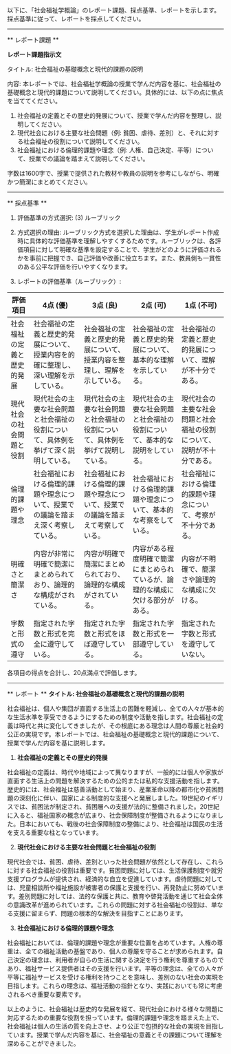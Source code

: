 以下に、「社会福祉学概論」のレポート課題、採点基準、レポートを示します。採点基準に従って、レポートを採点してください。

---------------------------------------
** レポート課題 **

**レポート課題指示文**

タイトル: 社会福祉の基礎概念と現代的課題の説明

内容: 本レポートでは、社会福祉学概論の授業で学んだ内容を基に、社会福祉の基礎概念と現代的課題について説明してください。具体的には、以下の点に焦点を当ててください。

1. 社会福祉の定義とその歴史的発展について、授業で学んだ内容を整理し、説明してください。
2. 現代社会における主要な社会問題（例: 貧困、虐待、差別）と、それに対する社会福祉の役割について説明してください。
3. 社会福祉における倫理的課題や理念（例: 人権、自己決定、平等）について、授業での議論を踏まえて説明してください。

字数は1600字で、授業で提供された教材や教員の説明を参考にしながら、明確かつ簡潔にまとめてください。

---------------------------------------
** 採点基準 **

1. 評価基準の方式選択: (3) ルーブリック

2. 方式選択の理由:
ルーブリック方式を選択した理由は、学生がレポート作成時に具体的な評価基準を理解しやすくするためです。ルーブリックは、各評価項目に対して明確な基準を設定することで、学生がどのように評価されるかを事前に把握でき、自己評価や改善に役立ちます。また、教員側も一貫性のある公平な評価を行いやすくなります。

3. レポートの評価基準（ルーブリック）:

| 評価項目               | 4点 (優)                                                                 | 3点 (良)                                                               | 2点 (可)                                                               | 1点 (不可)                                                             |
|------------------------|--------------------------------------------------------------------------|------------------------------------------------------------------------|------------------------------------------------------------------------|------------------------------------------------------------------------|
| 社会福祉の定義と歴史的発展 | 社会福祉の定義と歴史的発展について、授業内容を的確に整理し、深い理解を示している。 | 社会福祉の定義と歴史的発展について、授業内容を整理し、理解を示している。 | 社会福祉の定義と歴史的発展について、基本的な理解を示している。       | 社会福祉の定義と歴史的発展について、理解が不十分である。             |
| 現代社会の社会問題と役割 | 現代社会の主要な社会問題と社会福祉の役割について、具体例を挙げて深く説明している。 | 現代社会の主要な社会問題と社会福祉の役割について、具体例を挙げて説明している。 | 現代社会の主要な社会問題と社会福祉の役割について、基本的な説明をしている。 | 現代社会の主要な社会問題と社会福祉の役割について、説明が不十分である。 |
| 倫理的課題や理念       | 社会福祉における倫理的課題や理念について、授業での議論を踏まえ深く考察している。 | 社会福祉における倫理的課題や理念について、授業での議論を踏まえて考察している。 | 社会福祉における倫理的課題や理念について、基本的な考察をしている。   | 社会福祉における倫理的課題や理念について、考察が不十分である。       |
| 明確さと簡潔さ         | 内容が非常に明確で簡潔にまとめられており、論理的な構成がされている。             | 内容が明確で簡潔にまとめられており、論理的な構成がされている。         | 内容がある程度明確で簡潔にまとめられているが、論理的な構成に欠ける部分がある。 | 内容が不明確で、簡潔さや論理的な構成に欠ける。                     |
| 字数と形式の遵守       | 指定された字数と形式を完全に遵守している。                                   | 指定された字数と形式をほぼ遵守している。                               | 指定された字数と形式を一部遵守している。                               | 指定された字数と形式を遵守していない。                               |

各項目の得点を合計し、20点満点で評価します。

---------------------------------------
** レポート **
**タイトル: 社会福祉の基礎概念と現代的課題の説明**

社会福祉は、個人や集団が直面する生活上の困難を軽減し、全ての人々が基本的な生活水準を享受できるようにするための制度や活動を指します。社会福祉の定義は時代と共に変化してきましたが、その根底にある理念は人間の尊厳と社会的公正の実現です。本レポートでは、社会福祉の基礎概念と現代的課題について、授業で学んだ内容を基に説明します。

1. **社会福祉の定義とその歴史的発展**

社会福祉の定義は、時代や地域によって異なりますが、一般的には個人や家族が直面する生活上の問題を解決するための公的または私的な支援活動を指します。歴史的には、社会福祉は慈善活動として始まり、産業革命以降の都市化や貧困問題の深刻化に伴い、国家による制度的な支援へと発展しました。19世紀のイギリスでは、貧困法が制定され、貧困層への支援が法的に整備されました。20世紀に入ると、福祉国家の概念が広まり、社会保障制度が整備されるようになりました。日本においても、戦後の社会保障制度の整備により、社会福祉は国民の生活を支える重要な柱となっています。

2. **現代社会における主要な社会問題と社会福祉の役割**

現代社会では、貧困、虐待、差別といった社会問題が依然として存在し、これらに対する社会福祉の役割は重要です。貧困問題に対しては、生活保護制度や就労支援プログラムが提供され、経済的な自立を促進しています。虐待問題に対しては、児童相談所や福祉施設が被害者の保護と支援を行い、再発防止に努めています。差別問題に対しては、法的な保護と共に、教育や啓発活動を通じて社会全体の意識改革が進められています。これらの問題に対する社会福祉の役割は、単なる支援に留まらず、問題の根本的な解決を目指すことにあります。

3. **社会福祉における倫理的課題や理念**

社会福祉においては、倫理的課題や理念が重要な位置を占めています。人権の尊重は、全ての福祉活動の基盤であり、個人の尊厳を守ることが求められます。自己決定の理念は、利用者が自らの生活に関する決定を行う権利を尊重するものであり、福祉サービス提供者はその支援を行います。平等の理念は、全ての人々が平等に福祉サービスを受ける権利を持つことを意味し、差別のない社会の実現を目指します。これらの理念は、福祉活動の指針となり、実践においても常に考慮されるべき重要な要素です。

以上のように、社会福祉は歴史的な発展を経て、現代社会における様々な問題に対応するための重要な役割を担っています。倫理的課題や理念を踏まえた上で、社会福祉は個人の生活の質を向上させ、より公正で包摂的な社会の実現を目指しています。授業で学んだ内容を基に、社会福祉の意義とその課題について理解を深めることができました。

